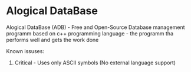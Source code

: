 # Alogical DataBase 
Alogical DataBase (ADB) - Free and Open-Source Database management programm based on c++ programming language - the programm tha performs well and gets the work done

Known issuses:
1. Critical - Uses only ASCII symbols (No external language support)